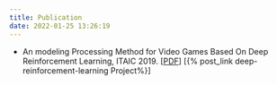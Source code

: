 ```yaml
---
title: Publication
date: 2022-01-25 13:26:19
---
```


* An modeling Processing Method for Video Games Based On Deep Reinforcement Learning, ITAIC 2019. [[PDF](https://ieeexplore.ieee.org/document/8785463)] [{% post_link deep-reinforcement-learning Project%}]